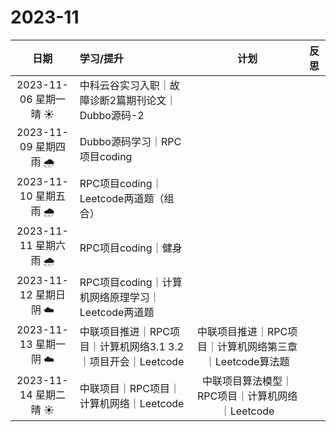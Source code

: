 # 2023-11

|          日期           | 学习/提升                                                    |                          计划                           | 反思 |
| :---------------------: | :----------------------------------------------------------- | :-----------------------------------------------------: | :--: |
| 2023-11-06 星期一  晴 ☀️ | 中科云谷实习入职｜故障诊断2篇期刊论文｜Dubbo源码-2           |                                                         |      |
| 2023-11-09 星期四  雨 🌧️ | Dubbo源码学习｜RPC项目coding                                 |                                                         |      |
| 2023-11-10 星期五  雨 🌧️ | RPC项目coding｜Leetcode两道题（组合）                        |                                                         |      |
| 2023-11-11 星期六  雨 🌧️ | RPC项目coding｜健身                                          |                                                         |      |
| 2023-11-12 星期日  阴 ☁️ | RPC项目coding｜计算机网络原理学习｜Leetcode两道题            |                                                         |      |
| 2023-11-13 星期一  阴 ☁️ | 中联项目推进｜RPC项目｜计算机网络3.1 3.2｜项目开会｜Leetcode | 中联项目推进｜RPC项目｜计算机网络第三章｜Leetcode算法题 |      |
| 2023-11-14 星期二  晴 ☀️ | 中联项目｜RPC项目｜计算机网络｜Leetcode                      |     中联项目算法模型｜RPC项目｜计算机网络｜Leetcode     |      |